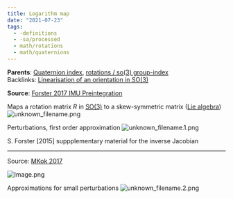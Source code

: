 ```yaml
---
title: Logarithm map
date: "2021-07-23"
tags:
  - -definitions
  - -sa/processed
  - math/rotations
  - math/quaternions
---
```


**Parents**: [Quaternion index](rotations/quaternion-index.md), [rotations / so(3) group-index](rotations-so3-group-index.md)  
Backlinks: [Linearisation of an orientation in SO(3)](linearisation-of-an-orientation-in-so-3.md)

**Source**: [Forster 2017 IMU Preintegration](forster-2017-imu-preintegration.md)

Maps a rotation matrix $R$ in [SO(3)](rotations/so3-3d-rotation-group.md) to a skew-symmetric matrix ([Lie algebra](rotations/lie-group-lie-algebra.md))
![unknown_filename.png](studienarbeit/_resources/Logarithm_map.resources/unknown_filename.png)

Perturbations, first order approximation
![unknown_filename.1.png](studienarbeit/_resources/Logarithm_map.resources/unknown_filename.1.png)

S. Forster \[2015\] suppplementary material for the inverse Jacobian

* * *

Source: [MKok 2017](mkok-2017.md)

![Image.png](studienarbeit/_resources/Logarithm_map.resources/Image.png)

Approximations for small perturbations
![unknown_filename.2.png](studienarbeit/_resources/Logarithm_map.resources/unknown_filename.2.png)

